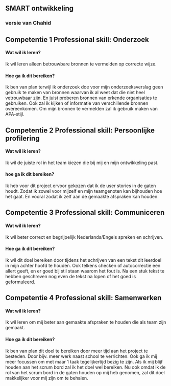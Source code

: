 ## SMART ontwikkeling
### versie van Chahid



## Competentie 1 Professional skill: Onderzoek
#### Wat wil ik leren? 
Ik wil leren alleen betrouwbare bronnen te vermelden op correcte wijze.

#### Hoe ga ik dit bereiken?
Ik ben van plan terwijl ik onderzoek doe voor mijn onderzoeksverslag geen gebruik te maken van bronnen waarvan ik al weet dat die niet heel vetrouwbaar zijn. En juist proberen bronnen van erkende organisaties te gebruiken. Ook zal ik kijken of informatie van verschillende bronnen overeenkomen.
Om mijn bronnen te vermelden zal ik gebruik maken van APA-stijl.


## Competentie 2 Professional skill: Persoonlijke profilering
#### Wat wil ik leren? 
Ik wil de juiste rol in het team kiezen die bij mij en mijn ontwikkeling past.

#### hoe ga ik dit bereiken?
Ik heb voor dit project ervoor gekozen dat ik de user stories in de gaten houdt.
Zodat ik zowel voor mijzelf en mijn teamgenoten kan bijhouden hoe het gaat.
En vooral zodat ik zelf aan de gemaakte afspraken kan houden.



## Competentie 3 Professional skill: Communiceren 
#### Wat wil ik leren? 
Ik wil beter correct en begrijpelijk Nederlands/Engels spreken en schrijven.

#### Hoe ga ik dit bereiken?
Ik wil dit doel bereiken door tijdens het schrijven van een tekst dit leerdoel in mijn achter hoofd te houden.
Ook telkens checken of autocorrectie een allert geeft, en er goed bij stil staan waarom het fout is.
Na een stuk tekst te hebben geschreven nog even de tekst na lopen of het goed is geformuleerd.



## Competentie 4 Professional skill: Samenwerken	
#### Wat wil ik leren? 
Ik wil leren om mij beter aan gemaakte afspraken te houden die als team zijn gemaakt.

#### Hoe ga ik dit bereiken?
Ik ben van plan dit doel te bereiken door meer tijd aan het project te besteden.
Door bijv. meer werk naast school te verrichten.
Ook ga ik mij meer focussen om met maar 1 taak tegelijkertijd bezig te zijn.
Als ik mij blijf houden aan het scrum bord zal ik het doel wel bereiken.
Nu ook omdat ik de rol van het scrum bord in de gaten houden op mij heb genomen, zal dit doel makkelijker voor mij zijn om te behalen.
